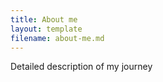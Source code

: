 ```yaml
---
title: About me
layout: template
filename: about-me.md
--- 
```



Detailed description of my journey